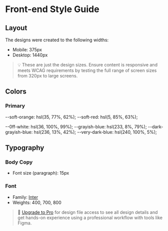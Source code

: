 # Front-end Style Guide

## Layout

The designs were created to the following widths:

- Mobile: 375px
- Desktop: 1440px

> 💡 These are just the design sizes. Ensure content is responsive and meets WCAG requirements by testing the full range of screen sizes from 320px to large screens.

## Colors

### Primary

--soft-orange: hsl(35, 77%, 62%);
--soft-red: hsl(5, 85%, 63%);

--0ff-white: hsl(36, 100%, 99%);
--grayish-blue: hsl(233, 8%, 79%);
--dark-grayish-blue: hsl(236, 13%, 42%);
--very-dark-blue: hsl(240, 100%, 5%);

## Typography

### Body Copy

- Font size (paragraph): 15px

### Font

- Family: [Inter](https://fonts.google.com/specimen/Inter)
- Weights: 400, 700, 800

> 💎 [Upgrade to Pro](https://www.frontendmentor.io/pro?ref=style-guide) for design file access to see all design details and get hands-on experience using a professional workflow with tools like Figma.
